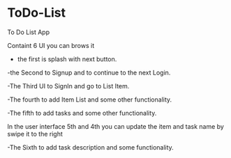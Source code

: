 # ToDo-List

To Do List App

Containt 6 UI you can brows it

- the first is splash with next button.

-the Second to Signup and to continue to the next Login.

-The Third UI to SignIn and go to List Item.

-The fourth to add Item List and some other functionality.

-The fifth to add tasks and some other functionality.

  In the user interface 5th and 4th  you can update the item and task name by swipe it to the right 
  
-The Sixth to add task description and some functionality.
